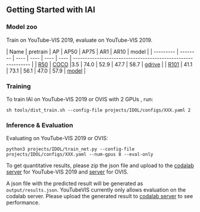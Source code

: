 ## Getting Started with IAI

### Model zoo

Train on YouTube-VIS 2019, evaluate on YouTube-VIS 2019.

| Name      | pretrain | AP   | AP50 | AP75 | AR1  | AR10 | model |
| --------- | -------- | ---- | ---- | ---- | ---- | ------------------------------------------------------------ |
| [R50]()   | [COCO](https://drive.google.com/file/d/15w9jpvK8I5GrHYKWI8VOnmkc_gBU7aa2/view?usp=sharing)     |3.5 | 74.0 | 52.9 | 47.7 | 58.7 | [gdrive](https://drive.google.com/file/d/1v6DJKjoiBvwO0jAR3fNTLfnpAP4ZaEh8/view?usp=sharing) |
| [R101]()  | 41.1 | 73.1 | 56.1 | 47.0 | 57.9 | [model](https://drive.google.com/file/d/18tKT_b37CPaZL6AMaA5_sfOSzTnNxzsk/view?usp=sharing) |


### Training

To train IAI on YouTube-VIS 2019 or OVIS with 2 GPUs , run:

```
sh tools/dist_train.sh --config-file projects/IDOL/configs/XXX.yaml 2 
```

### Inference & Evaluation



Evaluating on YouTube-VIS 2019 or OVIS:

```
python3 projects/IDOL/train_net.py --config-file projects/IDOL/configs/XXX.yaml --num-gpus 8 --eval-only
```



To get quantitative results, please zip the json file and upload to the [codalab server](https://competitions.codalab.org/competitions/20128#participate-submit_results) for YouTube-VIS 2019 and [server](https://codalab.lisn.upsaclay.fr/competitions/4763) for OVIS.


A json file with the predicted result will be generated as ```output/results.json```. YouTubeVIS currently only allows evaluation on the codalab server. Please upload the generated result to [codalab server](https://competitions.codalab.org/competitions/20128) to see performance.
